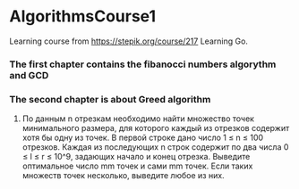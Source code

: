 # AlgorithmsCourse1
Learning course from https://stepik.org/course/217
Learning Go.

### The first chapter contains the fibanocci numbers algorythm and GCD
### The second chapter is about Greed algorithm
1) По данным n отрезкам необходимо найти множество точек минимального размера, для которого каждый из отрезков содержит хотя бы одну из точек. В первой строке дано число 1 ≤ n ≤ 100 отрезков. Каждая из последующих n строк содержит по два числа 0 ≤  l ≤ r ≤ 10^9, задающих начало и конец отрезка. Выведите оптимальное число mm точек и сами mm точек. Если таких множеств точек несколько, выведите любое из них.